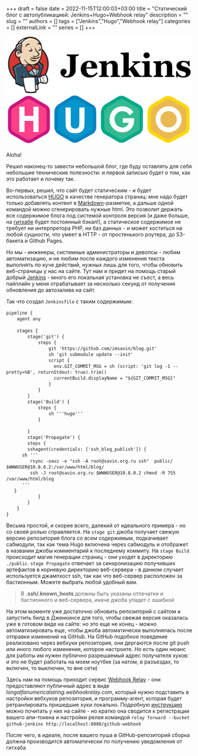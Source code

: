 +++ 
draft = false
date = 2022-11-15T12:00:03+03:00
title = "Статический блог с автопубликацией: Jenkins+Hugo+Webhook relay"
description = ""
slug = ""
authors = []
tags = ["Jenkins","Hugo","Webhook relay"]
categories = []
externalLink = ""
series = []
+++

![logo](images/logo.png)

Aloha! 

Решил наконец-то завести небольшой блог, где буду оставлять для себя небольшие технические полезности: и первой записью будет о том, как это работает и почему так.

Во-первых, решил, что сайт будет статическим - и будет использоваться [HUGO](https://gohugo.io/) в качестве генератора страниц: мне надо будет только добавлять контент в [Markdown](https://www.markdownguide.org/)-разметке, а дальше одной командой можно сгенерировать нужные html. Это позволит держать все содержимое блога под системой контроля версия (и даже больше, на [гитхабе](https://github.com/imsavin/blog) будет постоянный бэкап!),  а статическое содержимое не требует ни интерпретора PHP, ни баз данных - и может хоститься на любой сущности, что умеет в HTTP - от простенького роутера, до S3-бакета и Github Pages.

Но мы -  инженеры, системные администраторы и девопсы - любим автоматизацию, и не любим после каждого изменения текста выполнять по куче действий, нужных лишь для того, чтобы обновить веб-страницы у нас на сайте. Тут нам и придет на помощь старый добрый [Jenkins](https://jenkins.io) - много его локальная установка не съест, а весь пайплайн у меня отрабатывает за несколько секунд от получения обновления до автозалива на сайт.   

Так что создал `Jenkinsfile` с таким содержимым:

```
pipeline {
    agent any

    stages {
        stage('git') {
            steps {
                git 'https://github.com/imsavin/blog.git'
                sh 'git submodule update --init'
                script {
                  env.GIT_COMMIT_MSG = sh (script: 'git log -1 --pretty=%B', returnStdout: true).trim()
                  currentBuild.displayName = "${GIT_COMMIT_MSG}"
                }
            }
        }
        stage('Build') {
            steps {
                sh '''hugo'''
            }
            
        }
        stage('Propagate') {
        steps {
        sshagent(credentials: ['ssh_blog_publish']) {
      sh '''
         rsync -oavz -e "ssh -A root@savin.org.ru ssh"  public/ $WWWUSER@10.8.0.2:/var/www/html/blog/
         ssh -J root@savin.org.ru $WWWUSER@10.8.0.2 chmod -R 755 /var/www/html/blog
      '''
   }
            }
        }
    }
}
```

Весьма простой, и скорее всего, далекий от идеального примера - но со своей ролью справляется. На `stage git` джоба получает свежую версию репозитория блога со всем содержимым, подкачивает сабмодули, так как тема Hugo включена через сабмодуль и отображет в названии джобы комментарий к последнему коммиту. На `stage Build` происходит магия генерации страниц - они уходят в директорию `./public`. `stage Propagate` отвечает за синхронизацию получивших артефактов в корневую директорию веб-сервера - в данном случает используется джампхост ssh, так как что веб-сервер расположен за бастионным. Можете выбрать любой удобный вам.

> В **.ssh/.known_hosts** должны быть указаны отпечатки и бастионного и веб-сервера, иначе джоба упадет с ошибкой

На этом моменте уже достаточно обновить репозиторий с сайтом и запустить билд в Дженкинсе для того, чтобы свежая версия оказалась уже в готовом виде на сайте: но это еще не конец - можно автоматизировать еще, чтобы джоба автоматически выполнялась после отправки изменений на GitHub. На GitHub подобное поведение реализовано через вебхуки репозитория, они дергаются после git push или иного любого изменения, которое настроите. Но есть один нюанс для работы им нужен публично разрешаемый адрес получателя хуков: и это не будет работать на моем ноутбке (за натом, в разъездах, то включен, то выключен, то вне сети)

Здесь  нам на помощь приходит сервис [Webhook Relay](https://webhookrelay.com/) - они предоставляют публичный адрес в виде *longalfanumericalstring.webhookrelay.com*, который нужно подставить в настройки вебхуков репозитория, и программу-агент, которая будет ретранлировать пришедшие хуки локально. Подробную [инструкцию](https://webhookrelay.com/v1/tutorials/github-webhooks-jenkins-vm.html) можно почитать у них на сайте - но кратко она сводится к регистрации вашего апи-токена и настройки релея командой `relay forward --bucket github-jenkins http://localhost:8080/github-webhook` 

После чего, в идеале, после вашего пуша в GitHub-репозиторий сборка должна производится автоматически по получению уведомления от гитхаба
